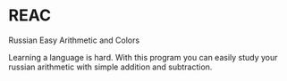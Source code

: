 # REAC
Russian Easy Arithmetic and Colors

Learning a language is hard. With this program you can easily study your russian arithmetic with simple addition and subtraction.
